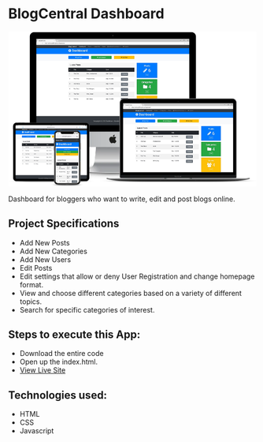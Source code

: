 # BlogCentral Dashboard
![title-pic](responsive.png)

Dashboard for bloggers who want to write, edit and post blogs online. 

## Project Specifications

- Add New Posts
- Add New Categories
- Add New Users
- Edit Posts
- Edit settings that allow or deny User Registration and change homepage format.
- View and choose different categories based on a variety of different topics.
- Search for specific categories of interest.
 
## Steps to execute this App:
- Download the entire code 
- Open up the index.html.
- [View Live Site](https://anthonys1760.github.io/BlogCentral/index.html)

## Technologies used: 
- HTML
- CSS
- Javascript

